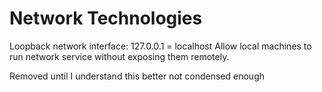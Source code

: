 # Network Technologies      

Loopback network interface: 127.0.0.1 = localhost
Allow local machines to run network service without exposing them remotely.

Removed until I understand this better not condensed enough